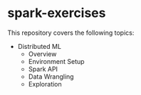 # spark-exercises
This repository covers the following topics:
- Distributed ML
  - Overview
  - Environment Setup
  - Spark API
  - Data Wrangling
  - Exploration
